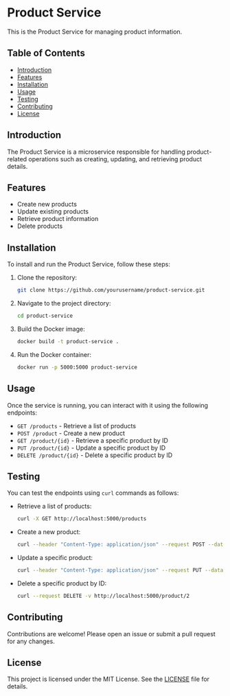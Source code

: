 # Product Service

This is the Product Service for managing product information.

## Table of Contents
- [Introduction](#introduction)
- [Features](#features)
- [Installation](#installation)
- [Usage](#usage)
- [Testing](#testing)
- [Contributing](#contributing)
- [License](#license)

## Introduction
The Product Service is a microservice responsible for handling product-related operations such as creating, updating, and retrieving product details.

## Features
- Create new products
- Update existing products
- Retrieve product information
- Delete products

## Installation
To install and run the Product Service, follow these steps:

1. Clone the repository:
    ```sh
    git clone https://github.com/yourusername/product-service.git
    ```
2. Navigate to the project directory:
    ```sh
    cd product-service
    ```
3. Build the Docker image:
    ```sh
    docker build -t product-service .
    ```
4. Run the Docker container:
    ```sh
    docker run -p 5000:5000 product-service
    ```

## Usage
Once the service is running, you can interact with it using the following endpoints:

- `GET /products` - Retrieve a list of products
- `POST /product` - Create a new product
- `GET /product/{id}` - Retrieve a specific product by ID
- `PUT /product/{id}` - Update a specific product by ID
- `DELETE /product/{id}` - Delete a specific product by ID

## Testing
You can test the endpoints using `curl` commands as follows:

- Retrieve a list of products:
    ```sh
    curl -X GET http://localhost:5000/products
    ```
- Create a new product:
    ```sh
    curl --header "Content-Type: application/json" --request POST --data "{\"name\": \"Product 3\"}" -v http://localhost:5000/product
    ```
- Update a specific product:
    ```sh
    curl --header "Content-Type: application/json" --request PUT --data "{\"name\": \"Updated Product 2\"}" -v http://localhost:5000/product/2
    ```
- Delete a specific product by ID:
    ```sh
    curl --request DELETE -v http://localhost:5000/product/2
    ```

## Contributing
Contributions are welcome! Please open an issue or submit a pull request for any changes.

## License
This project is licensed under the MIT License. See the [LICENSE](LICENSE) file for details.